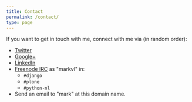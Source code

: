 ```yaml
---
title: Contact
permalink: /contact/
type: page
---
```


If you want to get in touch with me, connect with me via (in random
order):

<ul class="no-bullets">
  <li data-icon="&#xe001;"> <a href="http://twitter.com/mvlent">Twitter</a></li>
  <li data-icon="&#xe002;"> <a href="https://plus.google.com/110070627222617391002">Google+</a></li>
  <li data-icon="&#xe003;"> <a href="http://nl.linkedin.com/in/markvanlent">LinkedIn</a></li>
  <li data-icon="&#xe00a;">
    <a href="http://webchat.freenode.net/">Freenode IRC</a>  as "markvl" in:
    <ul>
      <li><code>#django</code></li>
      <li><code>#plone</code></li>
      <li><code>#python-nl</code></li>
    </ul>
  </li>
  <li data-icon="&#xe006;"> Send an email to "mark" at this domain name.</li>
</ul>
